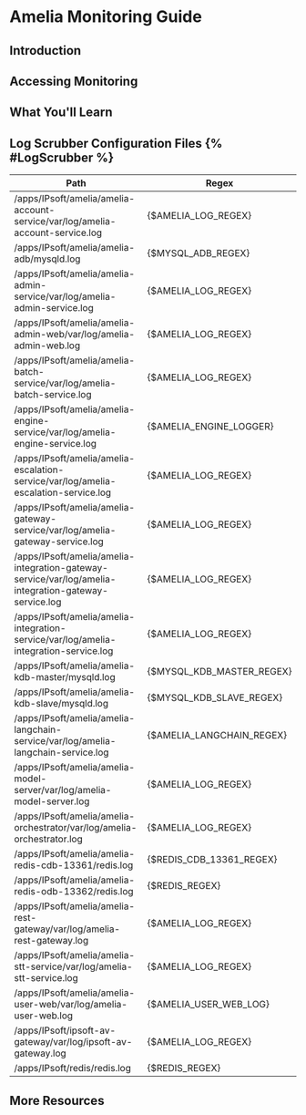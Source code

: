 # Amelia Monitoring Guide

## Introduction


## Accessing Monitoring


## What You'll Learn



## Log Scrubber Configuration Files {% #LogScrubber %}


| Path | Regex |
|------|-------|
| /apps/IPsoft/amelia/amelia-account-service/var/log/amelia-account-service.log | {$AMELIA_LOG_REGEX} |
| /apps/IPsoft/amelia/amelia-adb/mysqld.log | {$MYSQL_ADB_REGEX} |
| /apps/IPsoft/amelia/amelia-admin-service/var/log/amelia-admin-service.log | {$AMELIA_LOG_REGEX} |
| /apps/IPsoft/amelia/amelia-admin-web/var/log/amelia-admin-web.log | {$AMELIA_LOG_REGEX} |
| /apps/IPsoft/amelia/amelia-batch-service/var/log/amelia-batch-service.log | {$AMELIA_LOG_REGEX} |
| /apps/IPsoft/amelia/amelia-engine-service/var/log/amelia-engine-service.log | {$AMELIA_ENGINE_LOGGER} |
| /apps/IPsoft/amelia/amelia-escalation-service/var/log/amelia-escalation-service.log | {$AMELIA_LOG_REGEX} |
| /apps/IPsoft/amelia/amelia-gateway-service/var/log/amelia-gateway-service.log | {$AMELIA_LOG_REGEX} |
| /apps/IPsoft/amelia/amelia-integration-gateway-service/var/log/amelia-integration-gateway-service.log | {$AMELIA_LOG_REGEX} |
| /apps/IPsoft/amelia/amelia-integration-service/var/log/amelia-integration-service.log | {$AMELIA_LOG_REGEX} |
| /apps/IPsoft/amelia/amelia-kdb-master/mysqld.log | {$MYSQL_KDB_MASTER_REGEX} |
| /apps/IPsoft/amelia/amelia-kdb-slave/mysqld.log | {$MYSQL_KDB_SLAVE_REGEX} |
| /apps/IPsoft/amelia/amelia-langchain-service/var/log/amelia-langchain-service.log | {$AMELIA_LANGCHAIN_REGEX} |
| /apps/IPsoft/amelia/amelia-model-server/var/log/amelia-model-server.log | {$AMELIA_LOG_REGEX} |
| /apps/IPsoft/amelia/amelia-orchestrator/var/log/amelia-orchestrator.log | {$AMELIA_LOG_REGEX} |
| /apps/IPsoft/amelia/amelia-redis-cdb-13361/redis.log | {$REDIS_CDB_13361_REGEX} |
| /apps/IPsoft/amelia/amelia-redis-odb-13362/redis.log | {$REDIS_REGEX} |
| /apps/IPsoft/amelia/amelia-rest-gateway/var/log/amelia-rest-gateway.log | {$AMELIA_LOG_REGEX} |
| /apps/IPsoft/amelia/amelia-stt-service/var/log/amelia-stt-service.log | {$AMELIA_LOG_REGEX} |
| /apps/IPsoft/amelia/amelia-user-web/var/log/amelia-user-web.log | {$AMELIA_USER_WEB_LOG} |
| /apps/IPsoft/ipsoft-av-gateway/var/log/ipsoft-av-gateway.log | {$AMELIA_LOG_REGEX} |
| /apps/IPsoft/redis/redis.log | {$REDIS_REGEX} |


## More Resources

